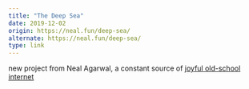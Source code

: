 ```yaml
---
title: "The Deep Sea"
date: 2019-12-02
origin: https://neal.fun/deep-sea/
alternate: https://neal.fun/deep-sea/
type: link
---
```


new project from Neal Agarwal, a constant source of <a href="https://neal.fun/">joyful old-school internet</a>